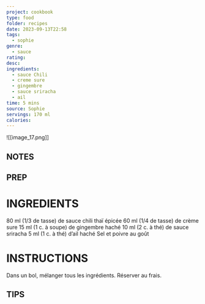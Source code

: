 ```yaml
---
project: cookbook
type: food
folder: recipes
date: 2023-09-13T22:58
tags:
  - sophie
genre:
  - sauce
rating: 
desc: 
ingredients:
  - sauce Chili
  - creme sure
  - gingembre
  - sauce sriracha
  - ail
time: 5 mins
source: Sophie
servings: 170 ml
calories:
---
```

![[image_17.png]]
## NOTES




## PREP


# INGREDIENTS

80 ml (1/3 de tasse) de sauce chili thaï épicée 60 ml (1/4 de tasse) de crème sure 15 ml (1 c. à soupe) de gingembre haché 10 ml (2 c. à thé) de sauce sriracha 5 ml (1 c. à thé) d’ail haché Sel et poivre au goût

# INSTRUCTIONS

Dans un bol, mélanger tous les ingrédients. Réserver au frais.

## TIPS




